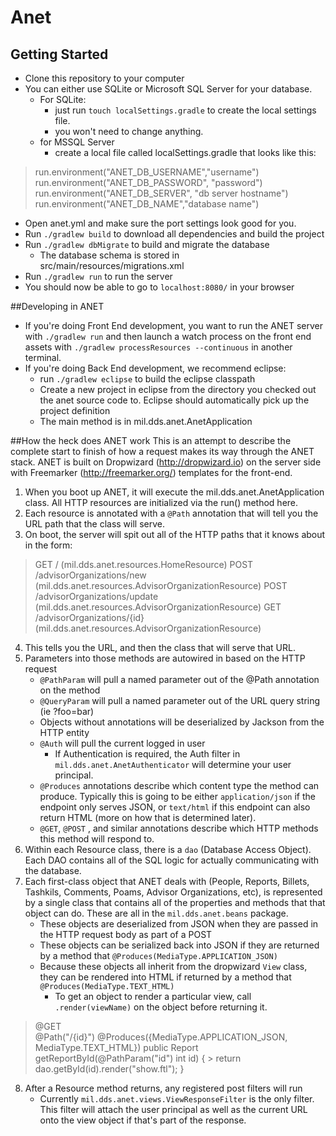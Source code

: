 # Anet

## Getting Started
- Clone this repository to your computer
- You can either use SQLite or Microsoft SQL Server for your database.
	- For SQLite: 
		- just run `touch localSettings.gradle` to create the local settings file.
		- you won't need to change anything.  
	- for MSSQL Server 
		- create a local file called localSettings.gradle that looks like this:

> run.environment("ANET_DB_USERNAME","username")
> run.environment("ANET_DB_PASSWORD", "password")
> run.environment("ANET_DB_SERVER", "db server hostname")
> run.environment("ANET_DB_NAME","database name")

- Open anet.yml and make sure the port settings look good for you.  
- Run `./gradlew build` to download all dependencies and build the project
- Run `./gradlew dbMigrate` to build and migrate the database
  - The database schema is stored in src/main/resources/migrations.xml
- Run `./gradlew run` to run the server
- You should now be able to go to `localhost:8080/` in your browser


##Developing in ANET
- If you're doing Front End development, you want to run the ANET server with `./gradlew run` and then launch a watch process on the front end assets with `./gradlew processResources --continuous` in another terminal. 
- If you're doing Back End development, we recommend eclipse: 
	- run `./gradlew eclipse` to build the eclipse classpath
	- Create a new project in eclipse from the directory you checked out the anet source code to. Eclipse should automatically pick up the project definition
	- The main method is in mil.dds.anet.AnetApplication

##How the heck does ANET work
This is an attempt to describe the complete start to finish of how a request makes its way through the ANET stack. ANET is built on Dropwizard (http://dropwizard.io) on the server side with Freemarker (http://freemarker.org/) templates for the front-end. 

1. When you boot up ANET, it will execute the mil.dds.anet.AnetApplication class.  All HTTP resources are initialized via the run() method here.  
2. Each resource is annotated with a `@Path` annotation that will tell you the URL path that the class will serve.  
3. On boot, the server will spit out all of the HTTP paths that it knows about in the form: 
> GET     / (mil.dds.anet.resources.HomeResource)
> POST    /advisorOrganizations/new (mil.dds.anet.resources.AdvisorOrganizationResource)
> POST    /advisorOrganizations/update (mil.dds.anet.resources.AdvisorOrganizationResource)
> GET     /advisorOrganizations/{id} (mil.dds.anet.resources.AdvisorOrganizationResource)

4. This tells you the URL, and then the class that will serve that URL. 
5. Parameters into those methods are autowired in based on the HTTP request
	- `@PathParam` will pull a named parameter out of the @Path annotation on the method
	- `@QueryParam` will pull a named parameter out of the URL query string (ie ?foo=bar)
	- Objects without annotations will be deserialized by Jackson from the HTTP entity
	- `@Auth` will pull the current logged in user
		- If Authentication is required, the Auth filter in `mil.dds.anet.AnetAuthenticator` will determine your user principal. 
	- `@Produces` annotations describe which content type the method can produce. Typically this is going to be either `application/json` if the endpoint only serves JSON, or `text/html` if this endpoint can also return HTML (more on how that is determined later). 
	- `@GET`, `@POST` , and similar annotations describe which HTTP methods this method will respond to. 
6. Within each Resource class, there is a `dao` (Database Access Object).  Each DAO contains all of the SQL logic for actually communicating with the database.  
7. Each first-class object that ANET deals with (People, Reports, Billets, Tashkils, Comments, Poams, Advisor Organizations, etc),  is represented by a single class that contains all of the properties and methods that that object can do. These are all in the `mil.dds.anet.beans` package. 
	- These objects are deserialized from JSON when they are passed in the HTTP request body as part of a POST
	- These objects can be serialized back into JSON if they are returned by a method that `@Produces(MediaType.APPLICATION_JSON)`
	- Because these objects all inherit from the dropwizard `View` class, they can be rendered into HTML if returned by a method that `@Produces(MediaType.TEXT_HTML)`
		- To get an object to render a particular view, call `.render(viewName)` on the object before returning it.  

> @GET  
> @Path("/{id}") 
> @Produces({MediaType.APPLICATION_JSON, MediaType.TEXT_HTML}) 
> public Report getReportById(@PathParam("id") int id) {
	> return dao.getById(id).render("show.ftl"); 
> }

8. After a Resource method returns, any registered post filters will run
	- Currently `mil.dds.anet.views.ViewResponseFilter` is the only filter.  This filter will attach the user principal as well as the current URL onto the view object if that's part of the response. 


